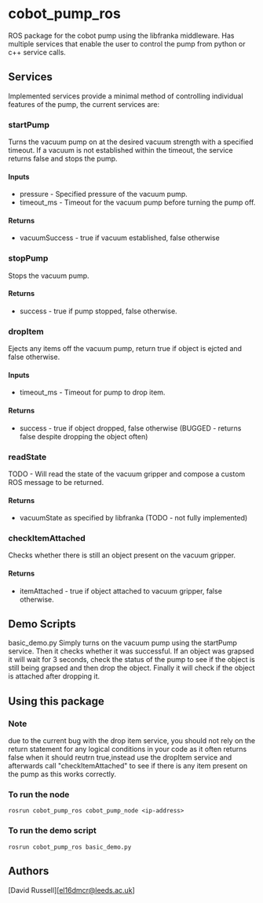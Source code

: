 # cobot_pump_ros
ROS package for the cobot pump using the libfranka middleware. Has multiple services that enable the user to control the pump from python or c++ service calls.

## Services

Implemented services provide a minimal method of controlling individual features of the pump, the current services are:

### startPump
Turns the vacuum pump on at the desired vacuum strength with a specified timeout. If a vacuum is not established within the timeout, the service returns false and stops the pump.
#### Inputs
- pressure - Specified pressure of the vacuum pump.
- timeout_ms - Timeout for the vacuum pump before turning the pump off.

#### Returns
- vacuumSuccess - true if vacuum established, false otherwise

### stopPump
Stops the vacuum pump.
#### Returns
- success - true if pump stopped, false otherwise.

### dropItem
Ejects any items off the vacuum pump, return true if object is ejcted and false otherwise.
#### Inputs
- timeout_ms - Timeout for pump to drop item.

#### Returns
- success - true if object dropped, false otherwise (BUGGED - returns false despite dropping the object often)

### readState
TODO - Will read the state of the vacuum gripper and compose a custom ROS message to be returned.
#### Returns
- vacuumState as specified by libfranka (TODO - not fully implemented)

### checkItemAttached
Checks whether there is still an object present on the vacuum gripper.
#### Returns
- itemAttached - true if object attached to vacuum gripper, false otherwise.

## Demo Scripts
basic_demo.py Simply turns on the vacuum pump using the startPump service. Then it checks whether it was successful. If an object was grapsed it will wait for 3 seconds, check the status of the pump to see if the object is still being grapsed and then drop the object. Finally it will check if the object is attached after dropping it.

## Using this package

### Note
due to the current bug with the drop item service, you should not rely on the return statement for any logical conditions in your code as it often returns false when it should reutrn true,instead use the dropItem service and afterwards call "checkItemAttached" to see if there is any item present on the pump as this works correctly.

### To run the node
```
rosrun cobot_pump_ros cobot_pump_node <ip-address>
```

### To run the demo script
```
rosrun cobot_pump_ros basic_demo.py
```

## Authors
[David Russell][el16dmcr@leeds.ac.uk]




